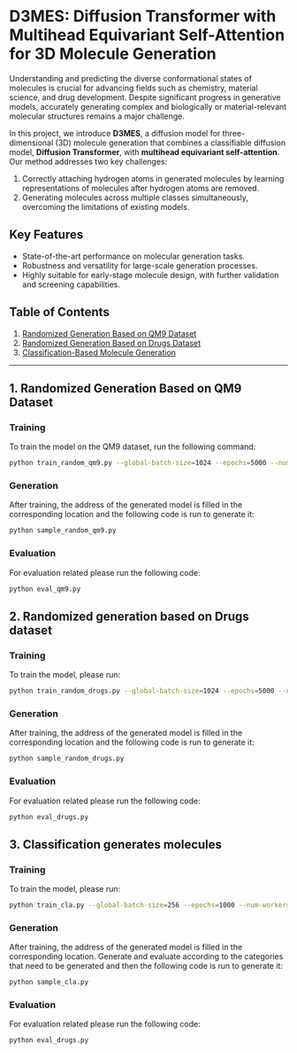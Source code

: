 # D3MES: Diffusion Transformer with Multihead Equivariant Self-Attention for 3D Molecule Generation

Understanding and predicting the diverse conformational states of molecules is crucial for advancing fields such as chemistry, material science, and drug development. Despite significant progress in generative models, accurately generating complex and biologically or material-relevant molecular structures remains a major challenge. 

In this project, we introduce **D3MES**, a diffusion model for three-dimensional (3D) molecule generation that combines a classifiable diffusion model, **Diffusion Transformer**, with **multihead equivariant self-attention**. Our method addresses two key challenges:  
1. Correctly attaching hydrogen atoms in generated molecules by learning representations of molecules after hydrogen atoms are removed.  
2. Generating molecules across multiple classes simultaneously, overcoming the limitations of existing models.

## Key Features
- State-of-the-art performance on molecular generation tasks.
- Robustness and versatility for large-scale generation processes.
- Highly suitable for early-stage molecule design, with further validation and screening capabilities.

## Table of Contents
1. [Randomized Generation Based on QM9 Dataset](#1-randomized-generation-based-on-qm9-dataset)
2. [Randomized Generation Based on Drugs Dataset](#2-randomized-generation-based-on-drugs-dataset)
3. [Classification-Based Molecule Generation](#3-classification-based-molecule-generation)

---

## 1. Randomized Generation Based on QM9 Dataset

### Training
To train the model on the QM9 dataset, run the following command:
```bash
python train_random_qm9.py --global-batch-size=1024 --epochs=5000 --num-workers=0 --ckpt-every=20000
```
### Generation
After training, the address of the generated model is filled in the corresponding location and the following code is run to generate it:
```bash
python sample_random_qm9.py
```
### Evaluation
For evaluation related please run the following code:
```bash
python eval_qm9.py
```

## 2. Randomized generation based on Drugs dataset
### Training
To train the model, please run:
```bash
python train_random_drugs.py --global-batch-size=1024 --epochs=5000 --num-workers=0 --ckpt-every=20000
```
### Generation
After training, the address of the generated model is filled in the corresponding location and the following code is run to generate it:
```bash
python sample_random_drugs.py
```
### Evaluation
For evaluation related please run the following code:

```bash
python eval_drugs.py
```
## 3. Classification generates molecules
### Training
To train the model, please run:
```bash
python train_cla.py --global-batch-size=256 --epochs=1000 --num-workers=0 --ckpt-every=20000
```
### Generation
After training, the address of the generated model is filled in the corresponding location. Generate and evaluate according to the categories that need to be generated and then the following code is run to generate it:
```bash
python sample_cla.py
```
### Evaluation
For evaluation related please run the following code:
```bash
python eval_drugs.py
```
